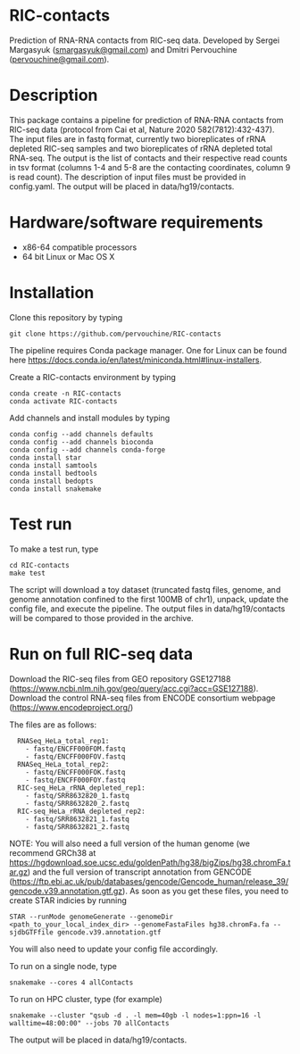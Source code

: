 RIC-contacts
============
Prediction of RNA-RNA contacts from RIC-seq data. Developed by Sergei Margasyuk (smargasyuk@gmail.com) and Dmitri Pervouchine (pervouchine@gmail.com).

Description
===========
This package contains a pipeline for prediction of RNA-RNA contacts from RIC-seq data (protocol from Cai et al, Nature 2020 582(7812):432-437). 
The input files are in fastq format, currently two bioreplicates of rRNA depleted RIC-seq samples and two bioreplicates of rRNA depleted total 
RNA-seq. The output is the list of contacts and their respective read counts in tsv format (columns 1-4 and 5-8 are the contacting coordinates, 
column 9 is read count). The description of input files must be provided in config.yaml. The output will be placed in data/hg19/contacts. 

Hardware/software requirements
==============================
  * x86-64 compatible processors
  * 64 bit Linux or Mac OS X

Installation
============
Clone this repository by typing
```
git clone https://github.com/pervouchine/RIC-contacts
```

The pipeline requires Conda package manager. One for Linux can be found here https://docs.conda.io/en/latest/miniconda.html#linux-installers.

Create a RIC-contacts environment by typing
```
conda create -n RIC-contacts
conda activate RIC-contacts
```

Add channels and install modules by typing
```
conda config --add channels defaults
conda config --add channels bioconda
conda config --add channels conda-forge
conda install star
conda install samtools
conda install bedtools
conda install bedopts
conda install snakemake
```

Test run
============
To make a test run, type

```
cd RIC-contacts
make test
```

The script will download a toy dataset (truncated fastq files, genome, and genome annotation confined to the first 100MB of chr1), unpack, 
update the config file, and execute the pipeline. The output files in data/hg19/contacts will be compared to those provided in the archive.


Run on full RIC-seq data
========================

Download the RIC-seq files from GEO repository GSE127188 (https://www.ncbi.nlm.nih.gov/geo/query/acc.cgi?acc=GSE127188). Download the control 
RNA-seq files from ENCODE consortium webpage (https://www.encodeproject.org/)

The files are as follows:
```
  RNASeq_HeLa_total_rep1:
    - fastq/ENCFF000FOM.fastq
    - fastq/ENCFF000FOV.fastq
  RNASeq_HeLa_total_rep2:
    - fastq/ENCFF000FOK.fastq
    - fastq/ENCFF000FOY.fastq
  RIC-seq_HeLa_rRNA_depleted_rep1:
    - fastq/SRR8632820_1.fastq
    - fastq/SRR8632820_2.fastq
  RIC-seq_HeLa_rRNA_depleted_rep2:
    - fastq/SRR8632821_1.fastq
    - fastq/SRR8632821_2.fastq
```

NOTE: You will also need a full version of the human genome (we recommend GRCh38 at https://hgdownload.soe.ucsc.edu/goldenPath/hg38/bigZips/hg38.chromFa.tar.gz) 
and the full version of transcript annotation from GENCODE (https://ftp.ebi.ac.uk/pub/databases/gencode/Gencode_human/release_39/gencode.v39.annotation.gtf.gz).
As soon as you get these files, you need to create STAR indicies by running
```
STAR --runMode genomeGenerate --genomeDir <path_to_your_local_index_dir> --genomeFastaFiles hg38.chromFa.fa --sjdbGTFfile gencode.v39.annotation.gtf
```

You will also need to update your config file accordingly.

To run on a single node, type
```
snakemake --cores 4 allContacts
```

To run on HPC cluster, type (for example)
```
snakemake --cluster "qsub -d . -l mem=40gb -l nodes=1:ppn=16 -l walltime=48:00:00" --jobs 70 allContacts
```

The output will be placed in data/hg19/contacts.






